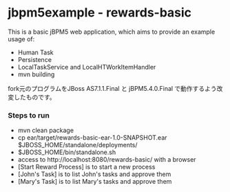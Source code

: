 jbpm5example - rewards-basic
============

This is a basic jBPM5 web application, which aims to provide an example usage of:
- Human Task
- Persistence
- LocalTaskService and LocalHTWorkItemHandler
- mvn building

fork元のプログラムをJBoss AS7.1.1.Final と jBPM5.4.0.Final で動作するよう改変したものです。

### Steps to run

- mvn clean package
- cp ear/target/rewards-basic-ear-1.0-SNAPSHOT.ear $JBOSS_HOME/standalone/deployments/
- $JBOSS_HOME/bin/standalone.sh
- access to http://localhost:8080/rewards-basic/ with a browser
 - [Start Reward Process] is to start a new process
 - [John's Task] is to list John's tasks and approve them
 - [Mary's Task] is to list Mary's tasks and approve them
